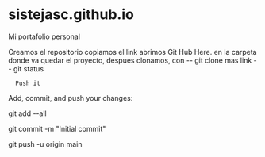 # sistejasc.github.io
Mi portafolio personal

Creamos el repositorio  copiamos el link abrimos Git Hub Here. en la carpeta donde va quedar el proyecto, despues clonamos, con --  git clone mas link -- git status

      Push it
Add, commit, and push your changes:

git add --all

git commit -m "Initial commit"

git push -u origin main
